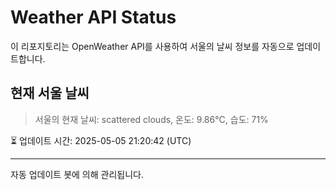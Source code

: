 
# Weather API Status

이 리포지토리는 OpenWeather API를 사용하여 서울의 날씨 정보를 자동으로 업데이트합니다.

## 현재 서울 날씨
> 서울의 현재 날씨: scattered clouds, 온도: 9.86°C, 습도: 71%

⏳ 업데이트 시간: 2025-05-05 21:20:42 (UTC)

---
자동 업데이트 봇에 의해 관리됩니다.
